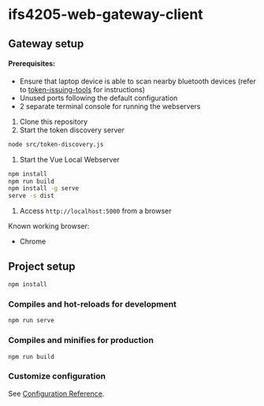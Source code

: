 # ifs4205-web-gateway-client

## Gateway setup

#### Prerequisites:

* Ensure that laptop device is able to scan nearby bluetooth devices (refer to [token-issuing-tools](https://github.com/IFS4205-AY21-22-Group4/token-issuing-tools) for instructions)
* Unused ports following the default configuration
* 2 separate terminal console for running the webservers

1. Clone this repository
1. Start the token discovery server

```bash
node src/token-discovery.js
```

1. Start the Vue Local Webserver

```bash
npm install
npm run build
npm install -g serve
serve -s dist
```

1. Access `http://localhost:5000` from a browser

 Known working browser:
 
 * Chrome

## Project setup
```
npm install
```

### Compiles and hot-reloads for development
```
npm run serve
```

### Compiles and minifies for production
```
npm run build
```

### Customize configuration
See [Configuration Reference](https://cli.vuejs.org/config/).
